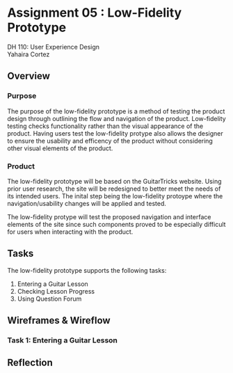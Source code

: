 # Assignment 05 : Low-Fidelity Prototype 
 DH 110: User Experience Design <br>
 Yahaira Cortez 

## Overview 
### Purpose
The purpose of the low-fidelity prototype is a method of testing the product design through outlining the flow and navigation of the product. Low-fidelity testing checks functionality rather than the visual appearance of the product. Having users test the low-fidelity protype also allows the designer to ensure the usability and efficency of the product without considering other visual elements of the product. 

### Product
The low-fidelity prototype will be based on the GuitarTricks website. Using prior user research, the site will be redesigned to better meet the needs of its intended users. The inital step being the low-fidelity protoype where the navigation/usability changes will be applied and tested. 

The low-fidelity protype will test the proposed navigation and interface elements of the site since such components proved to be especially difficult for users when interacting with the product. 

## Tasks 
The low-fidelity prototype supports the following tasks:
1. Entering a Guitar Lesson
2. Checking Lesson Progress
3. Using Question Forum

## Wireframes & Wireflow
### Task 1: Entering a Guitar Lesson




## Reflection

